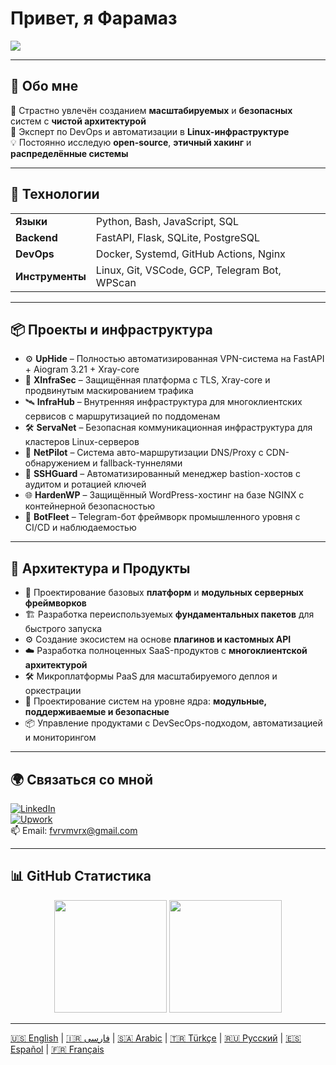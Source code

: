 <!-- GitHub Profile README от Faramarz Derakhshani -->
<h1 align="left">Привет, я Фарамаз</h1>

<p align="left">
  <img src="https://readme-typing-svg.herokuapp.com/?lines=Full-Stack+Developer;DevOps+Engineer;Linux+Automation+Expert;Clean+Architecture+Lover;Cybersecurity+Explorer&left=true&width=700&height=45">
</p>

---

## 🚀 Обо мне

🎯 Страстно увлечён созданием **масштабируемых** и **безопасных** систем с **чистой архитектурой**  
🔧 Эксперт по DevOps и автоматизации в **Linux-инфраструктуре**  
💡 Постоянно исследую **open-source**, **этичный хакинг** и **распределённые системы**

---

## 🧰 Технологии

<table>
<tr>
  <td><strong>Языки</strong></td>
  <td>Python, Bash, JavaScript, SQL</td>
</tr>
<tr>
  <td><strong>Backend</strong></td>
  <td>FastAPI, Flask, SQLite, PostgreSQL</td>
</tr>
<tr>
  <td><strong>DevOps</strong></td>
  <td>Docker, Systemd, GitHub Actions, Nginx</td>
</tr>
<tr>
  <td><strong>Инструменты</strong></td>
  <td>Linux, Git, VSCode, GCP, Telegram Bot, WPScan</td>
</tr>
</table>

---

## 📦 Проекты и инфраструктура

- ⚙️ **UpHide** – Полностью автоматизированная VPN-система на FastAPI + Aiogram 3.21 + Xray-core  
- 🧠 **XInfraSec** – Защищённая платформа с TLS, Xray-core и продвинутым маскированием трафика  
- 🛰️ **InfraHub** – Внутренняя инфраструктура для многоклиентских сервисов с маршрутизацией по поддоменам  
- 🛠️ **ServaNet** – Безопасная коммуникационная инфраструктура для кластеров Linux-серверов  
- 🧭 **NetPilot** – Система авто-маршрутизации DNS/Proxy с CDN-обнаружением и fallback-туннелями  
- 🔐 **SSHGuard** – Автоматизированный менеджер bastion-хостов с аудитом и ротацией ключей  
- 🌐 **HardenWP** – Защищённый WordPress-хостинг на базе NGINX с контейнерной безопасностью  
- 🤖 **BotFleet** – Telegram-бот фреймворк промышленного уровня с CI/CD и наблюдаемостью

---

## 🧩 Архитектура и Продукты

- 🧱 Проектирование базовых **платформ** и **модульных серверных фреймворков**  
- 🏗️ Разработка переиспользуемых **фундаментальных пакетов** для быстрого запуска  
- ⚙️ Создание экосистем на основе **плагинов и кастомных API**  
- ☁️ Разработка полноценных SaaS-продуктов с **многоклиентской архитектурой**  
- 🛠️ Микроплатформы PaaS для масштабируемого деплоя и оркестрации  
- 🧠 Проектирование систем на уровне ядра: **модульные, поддерживаемые и безопасные**  
- 📦 Управление продуктами с DevSecOps-подходом, автоматизацией и мониторингом

---

## 🌍 Связаться со мной

[![LinkedIn](https://img.shields.io/badge/LinkedIn-Profile-blue?style=flat&logo=linkedin)](https://www.linkedin.com/in/faramarz-derakhshani)  
[![Upwork](https://img.shields.io/badge/Upwork-Freelancer-brightgreen?style=flat&logo=upwork)](https://www.upwork.com/freelancers/~01b0220ff9466dec7f)  
📫 Email: fvrvmvrx@gmail.com

---

## 📊 GitHub Статистика

<p align="center">
  <img src="https://github-readme-stats.vercel.app/api?username=faramarzderakhshani&show_icons=true&theme=tokyonight" height="180" />
  <img src="https://github-readme-stats.vercel.app/api/top-langs/?username=faramarzderakhshani&layout=compact&theme=tokyonight" height="180"/>
</p>

---

[🇺🇸 English](./README.md) | [🇮🇷 فارسی](./README.fa.md) | [🇸🇦 Arabic](./README.ar.md) | [🇹🇷 Türkçe](./README.tr.md) | [🇷🇺 Русский](./README.ru.md) | [🇪🇸 Español](./README.es.md) | [🇫🇷 Français](./README.fr.md)

